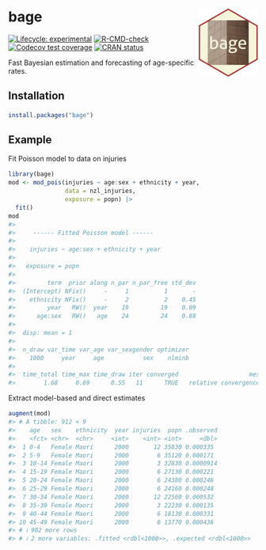 
<!-- README.md is generated from README.Rmd. Please edit that file -->

# bage <a href="https://github.com/bayesiandemography/bage"><img src="data-raw/sticker/sticker.png" align="right" height="138" /></a>

<!-- badges: start -->

[![Lifecycle:
experimental](https://img.shields.io/badge/lifecycle-experimental-orange.svg)](https://lifecycle.r-lib.org/articles/stages.html#experimental)
[![R-CMD-check](https://github.com/bayesiandemography/bage/actions/workflows/R-CMD-check.yaml/badge.svg)](https://github.com/bayesiandemography/bage/actions/workflows/R-CMD-check.yaml)
[![Codecov test
coverage](https://codecov.io/gh/bayesiandemography/bage/branch/main/graph/badge.svg)](https://app.codecov.io/gh/bayesiandemography/bage?branch=main)
[![CRAN
status](https://www.r-pkg.org/badges/version/bage)](https://CRAN.R-project.org/package=bage)
<!-- badges: end -->

Fast Bayesian estimation and forecasting of age-specific rates.

## Installation

``` r
install.packages("bage")
```

## Example

Fit Poisson model to data on injuries

``` r
library(bage)
mod <- mod_pois(injuries ~ age:sex + ethnicity + year,
                data = nzl_injuries,
                exposure = popn) |>
  fit()
mod
#> 
#>     ------ Fitted Poisson model ------
#> 
#>    injuries ~ age:sex + ethnicity + year
#> 
#>   exposure = popn
#> 
#>         term  prior along n_par n_par_free std_dev
#>  (Intercept) NFix()     -     1          1       -
#>    ethnicity NFix()     -     2          2    0.45
#>         year   RW()  year    19         19    0.09
#>      age:sex   RW()   age    24         24    0.88
#> 
#>  disp: mean = 1
#> 
#>  n_draw var_time var_age var_sexgender optimizer
#>    1000     year     age           sex    nlminb
#> 
#>  time_total time_max time_draw iter converged                    message
#>        1.68     0.69      0.55   11      TRUE   relative convergence (4)
```

Extract model-based and direct estimates

``` r
augment(mod)
#> # A tibble: 912 × 9
#>    age   sex    ethnicity  year injuries  popn .observed
#>    <fct> <chr>  <chr>     <int>    <int> <int>     <dbl>
#>  1 0-4   Female Maori      2000       12 35830 0.000335 
#>  2 5-9   Female Maori      2000        6 35120 0.000171 
#>  3 10-14 Female Maori      2000        3 32830 0.0000914
#>  4 15-19 Female Maori      2000        6 27130 0.000221 
#>  5 20-24 Female Maori      2000        6 24380 0.000246 
#>  6 25-29 Female Maori      2000        6 24160 0.000248 
#>  7 30-34 Female Maori      2000       12 22560 0.000532 
#>  8 35-39 Female Maori      2000        3 22230 0.000135 
#>  9 40-44 Female Maori      2000        6 18130 0.000331 
#> 10 45-49 Female Maori      2000        6 13770 0.000436 
#> # ℹ 902 more rows
#> # ℹ 2 more variables: .fitted <rdbl<1000>>, .expected <rdbl<1000>>
```
